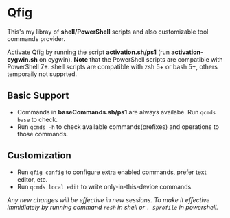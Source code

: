 # Qfig

This's my libray of **shell/PowerShell** scripts and also customizable tool commands provider.

Activate Qfig by running the script **activation.sh/ps1** (run **activation-cygwin.sh** on cygwin).
**Note** that the PowerShell scripts are compatible with PowerShell 7+. shell scripts are compatible with zsh 5+ or bash 5+, others temporaily not supprted.

## Basic Support
- Commands in **baseCommands.sh/ps1** are always availabe. Run `qcmds base` to check.
- Run `qcmds -h` to check available commands(prefixes) and operations to those commands.
## Customization
- Run `qfig config` to configure extra enabled commands, prefer text editor, etc. 
- Run `qcmds local edit` to write only-in-this-device commands.

*Any new changes will be effective in new sessions. To make it effective immidiately by running command `resh` in shell or `. $profile` in powershell.*
